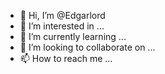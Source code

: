 - 👋 Hi, I’m @Edgarlord
- 👀 I’m interested in ...
- 🌱 I’m currently learning ...
- 💞️ I’m looking to collaborate on ...
- 📫 How to reach me ...

<!---
Edgarlord/Edgarlord is a ✨ special ✨ repository because its `README.md` (this file) appears on your GitHub profile.
You can click the Preview link to take a look at your changes.
--->
